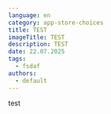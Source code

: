 ```yaml
---
language: en
category: app-store-choices
title: TEST
imageTitle: TEST
description: TEST
date: 22.07.2025
tags:
  - fsdaf
authors:
  - default
---
```

test
